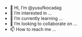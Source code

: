 - 👋 Hi, I’m @yusufkocadag
- 👀 I’m interested in ...
- 🌱 I’m currently learning ...
- 💞️ I’m looking to collaborate on ...
- 📫 How to reach me ...

<!---
yusufkocadag/yusufkocadag is a ✨ special ✨ repository because its `README.md` (this file) appears on your GitHub profile.
You can click the Preview link to take a look at your changes.
--->
